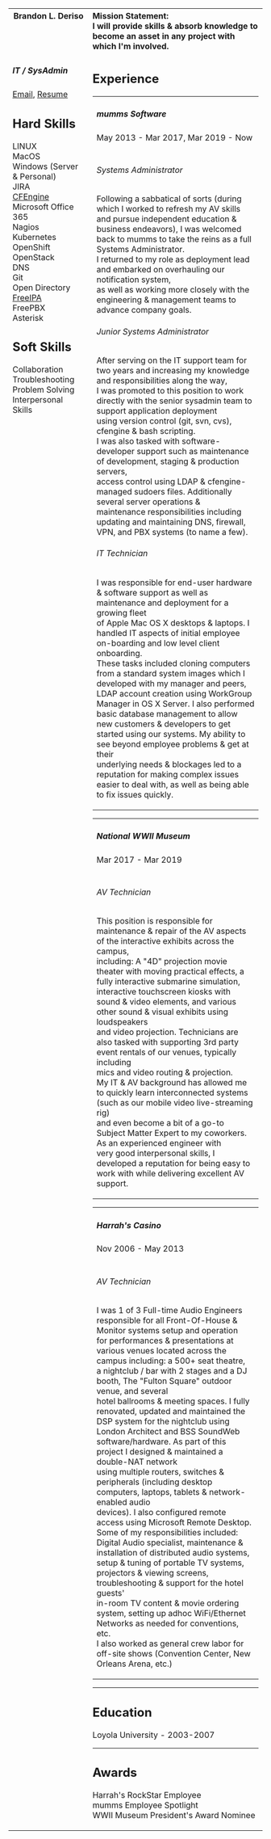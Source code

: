 
<table>
<!-- 
Header Row
-->
<tr>
<!-- 
Left Header
-->
<th valign="top"> 
Brandon L. Deriso
</th>
<!-- 
Right Header
-->
<th align="left">
Mission Statement:<br>
I will provide skills & absorb knowledge to become an asset in any project with which I'm involved.
</th>

</tr>

<tr>
<!-- 
Content Row
-->

<td valign="top">
<!-- 
Left Content Column
-->

##### IT / SysAdmin
[Email](mailto:Brandon.Lee@Deriso.org), [Resume](https://github.com/bderiso/resume/blob/master/README.md)

## Hard Skills
LINUX<br>
MacOS<br>
Windows (Server & Personal)<br>
JIRA<br>
[CFEngine](https://en.wikipedia.org/wiki/CFEngine)<br>
Microsoft Office 365<br>
Nagios<br>
Kubernetes<br>
OpenShift<br>
OpenStack<br>
DNS<br>
Git<br>
Open Directory<br>
[FreeIPA](https://en.wikipedia.org/wiki/FreeIPA)<br>
FreePBX<br>
Asterisk<br>

## Soft Skills
Collaboration<br>
Troubleshooting<br>
Problem Solving<br>
Interpersonal Skills<br>
</td>

<td>
<!-- 
Right Content Column
-->

## Experience

<table>
<tr>
<td>
  
##### mumms Software
May 2013 - Mar 2017, Mar 2019 - Now
</td>
</tr>
<tr>
<tr>
<td>

###### Systems Administrator
Following a sabbatical of sorts (during which I worked to refresh my AV skills and pursue independent education & <br>
business endeavors), I was welcomed back to mumms to take the reins as a full Systems Administrator.  <br>
I returned to my role as deployment lead and embarked on overhauling our notification system, <br>
as well as working more closely with the engineering & management teams to advance company goals.

###### Junior Systems Administrator
After serving on the IT support team for two years and increasing my knowledge and responsibilities along the way, <br>
I was promoted to this position to work directly with the senior sysadmin team to support application deployment <br>
using version control (git, svn, cvs), cfengine & bash scripting. <br>
I was also tasked with software-developer support such as maintenance of development, staging & production servers, <br>
access control using LDAP & cfengine-managed sudoers files. Additionally several server operations & <br>
maintenance responsibilities including updating and maintaining DNS, firewall, VPN, and PBX systems (to name a few).

###### IT Technician
I was responsible for end-user hardware & software support as well as maintenance and deployment for a growing fleet <br>
of Apple Mac OS X desktops & laptops. I handled IT aspects of initial employee on-boarding and low level client onboarding. <br>
These tasks included cloning computers from a standard system images which I developed with my manager and peers, <br>
LDAP account creation using WorkGroup Manager in OS X Server. I also performed basic database management to allow <br>
new customers & developers to get started using our systems. My ability to see beyond employee problems & get at their <br>
underlying needs & blockages led to a reputation for making complex issues easier to deal with, as well as being able <br>
to fix issues quickly.
</td>
</tr>
</table>

<table>
<tr>
<td>

##### National WWII Museum
Mar 2017 - Mar 2019
</td>
</tr>
<tr>
<tr>
<td>

###### AV Technician
This position is responsible for maintenance & repair of the AV aspects of the interactive exhibits across the campus, <br>
including: A "4D" projection movie theater with moving practical effects, a fully interactive submarine simulation, <br>
interactive touchscreen kiosks with sound & video elements, and various other sound & visual exhibits using loudspeakers <br>
and video projection. Technicians are also tasked with supporting 3rd party event rentals of our venues, typically including <br>
mics and video routing & projection.<br>
My IT & AV background has allowed me to quickly learn interconnected systems (such as our mobile video live-streaming rig) <br>
and even become a bit of a go-to Subject Matter Expert to my coworkers. As an experienced engineer with <br>
very good interpersonal skills, I developed a reputation for being easy to work with while delivering excellent AV support.
</td>
</tr>
</table>

<table>
<td> 
  
##### Harrah's Casino
Nov 2006 - May 2013 
</td>
</tr>
<tr>
<tr>
<td>
  
###### AV Technician
I was 1 of 3 Full-time Audio Engineers responsible for all Front-Of-House & Monitor systems setup and operation<br>
for performances & presentations at various venues located across the campus including: a 500+ seat theatre, <br>
a nightclub / bar with 2 stages and a DJ booth, The "Fulton Square" outdoor venue, and several <br>
hotel ballrooms & meeting spaces.
I fully renovated, updated and maintained the DSP system for the nightclub using <br>
London Architect and BSS SoundWeb software/hardware. As part of this project I designed & maintained a double-NAT network <br>
using multiple routers, switches & peripherals (including desktop computers, laptops, tablets & network-enabled audio <br>
devices). I also configured remote access using Microsoft Remote Desktop.<br>
Some of my responsibilities included:  Digital Audio specialist, maintenance & installation of distributed audio systems,<br>
setup & tuning of portable TV systems, projectors & viewing screens, troubleshooting & support for the hotel guests' <br>
in-room TV content & movie ordering system, setting up adhoc WiFi/Ethernet Networks as needed for conventions, etc.<br>
I also worked as general crew labor for off-site shows (Convention Center, New Orleans Arena, etc.)
</td>
</tr>
</table>

---
## Education
Loyola University - 2003-2007

---
## Awards
Harrah's RockStar Employee<br>
mumms Employee Spotlight<br>
WWII Museum President's Award Nominee
</td>
</tr>
</table
